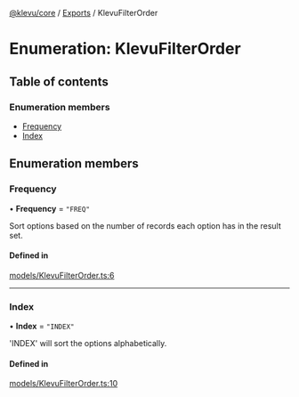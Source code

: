 [@klevu/core]() / [Exports](../modules.md) / KlevuFilterOrder

# Enumeration: KlevuFilterOrder

## Table of contents

### Enumeration members

- [Frequency](KlevuFilterOrder.md#frequency)
- [Index](KlevuFilterOrder.md#index)

## Enumeration members

### Frequency

• **Frequency** = `"FREQ"`

Sort options based on the number of records each option has in the result
set.

#### Defined in

[models/KlevuFilterOrder.ts:6](https://github.com/klevultd/frontend-sdk/blob/d712c6c/packages/klevu-core/src/models/KlevuFilterOrder.ts#L6)

___

### Index

• **Index** = `"INDEX"`

'INDEX' will sort the options alphabetically.

#### Defined in

[models/KlevuFilterOrder.ts:10](https://github.com/klevultd/frontend-sdk/blob/d712c6c/packages/klevu-core/src/models/KlevuFilterOrder.ts#L10)
